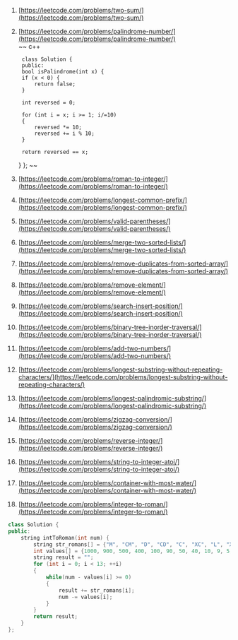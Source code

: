 1. [https://leetcode.com/problems/two-sum/](https://leetcode.com/problems/two-sum/)  
1. [https://leetcode.com/problems/palindrome-number/](https://leetcode.com/problems/palindrome-number/)  
~~ c++ 

        class Solution {
        public:
        bool isPalindrome(int x) {
        if (x < 0) {
            return false;
        }

        int reversed = 0;

        for (int i = x; i >= 1; i/=10)
        {
            reversed *= 10;
            reversed += i % 10;
        }

        return reversed == x;
    }
};
~~
4. [https://leetcode.com/problems/roman-to-integer/](https://leetcode.com/problems/roman-to-integer/)  
5. [https://leetcode.com/problems/longest-common-prefix/](https://leetcode.com/problems/longest-common-prefix/)  
6. [https://leetcode.com/problems/valid-parentheses/](https://leetcode.com/problems/valid-parentheses/)  
7. [https://leetcode.com/problems/merge-two-sorted-lists/](https://leetcode.com/problems/merge-two-sorted-lists/)  
8. [https://leetcode.com/problems/remove-duplicates-from-sorted-array/](https://leetcode.com/problems/remove-duplicates-from-sorted-array/)  
9. [https://leetcode.com/problems/remove-element/](https://leetcode.com/problems/remove-element/)  
10. [https://leetcode.com/problems/search-insert-position/](https://leetcode.com/problems/search-insert-position/)  
11. [https://leetcode.com/problems/binary-tree-inorder-traversal/](https://leetcode.com/problems/binary-tree-inorder-traversal/)  
12. [https://leetcode.com/problems/add-two-numbers/](https://leetcode.com/problems/add-two-numbers/)  
13. [https://leetcode.com/problems/longest-substring-without-repeating-characters/](https://leetcode.com/problems/longest-substring-without-repeating-characters/)  
14. [https://leetcode.com/problems/longest-palindromic-substring/](https://leetcode.com/problems/longest-palindromic-substring/)  
15. [https://leetcode.com/problems/zigzag-conversion/](https://leetcode.com/problems/zigzag-conversion/)  
16. [https://leetcode.com/problems/reverse-integer/](https://leetcode.com/problems/reverse-integer/)  
17. [https://leetcode.com/problems/string-to-integer-atoi/](https://leetcode.com/problems/string-to-integer-atoi/)  
18. [https://leetcode.com/problems/container-with-most-water/](https://leetcode.com/problems/container-with-most-water/)  
19. [https://leetcode.com/problems/integer-to-roman/](https://leetcode.com/problems/integer-to-roman/)  
```c++
class Solution {
public:
    string intToRoman(int num) {
        string str_romans[] = {"M", "CM", "D", "CD", "C", "XC", "L", "XL", "X", "IX", "V", "IV", "I"};
        int values[] = {1000, 900, 500, 400, 100, 90, 50, 40, 10, 9, 5, 4, 1};
        string result = "";
        for (int i = 0; i < 13; ++i)
        {
            while(num - values[i] >= 0)
            {
                result += str_romans[i];
                num -= values[i];
            }
        }
        return result;
    }
};
```
